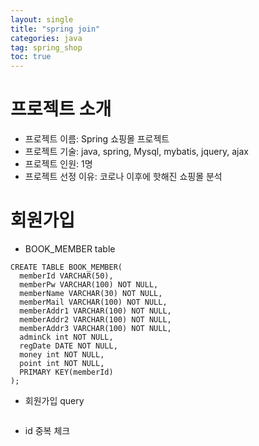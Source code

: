 ```yaml
---
layout: single
title: "spring join"
categories: java
tag: spring_shop
toc: true
---
```


# 프로젝트 소개
- 프로젝트 이름: Spring 쇼핑몰 프로젝트
- 프로젝트 기술: java, spring, Mysql, mybatis, jquery, ajax
- 프로젝트 인원: 1명
- 프로젝트 선정 이유: 코로나 이후에 핫해진 쇼핑몰 분석

# 회원가입

- BOOK_MEMBER table

```
CREATE TABLE BOOK_MEMBER(
  memberId VARCHAR(50),
  memberPw VARCHAR(100) NOT NULL,
  memberName VARCHAR(30) NOT NULL,
  memberMail VARCHAR(100) NOT NULL,
  memberAddr1 VARCHAR(100) NOT NULL,
  memberAddr2 VARCHAR(100) NOT NULL,
  memberAddr3 VARCHAR(100) NOT NULL,
  adminCk int NOT NULL,
  regDate DATE NOT NULL,
  money int NOT NULL,
  point int NOT NULL,
  PRIMARY KEY(memberId)
);
```

- 회원가입 query

```

```

- id 중복 체크

```

```